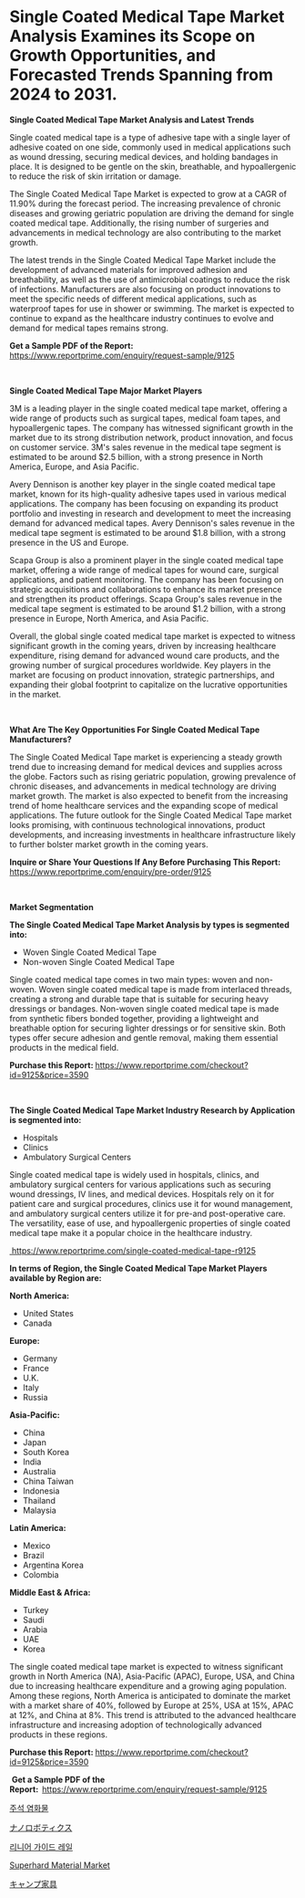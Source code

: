 <p><h1>Single Coated Medical Tape Market Analysis Examines its Scope on Growth Opportunities, and Forecasted Trends Spanning from 2024 to 2031.</h1></p><p><strong>Single Coated Medical Tape Market Analysis and Latest Trends</strong></p>
<p><p>Single coated medical tape is a type of adhesive tape with a single layer of adhesive coated on one side, commonly used in medical applications such as wound dressing, securing medical devices, and holding bandages in place. It is designed to be gentle on the skin, breathable, and hypoallergenic to reduce the risk of skin irritation or damage.</p><p>The Single Coated Medical Tape Market is expected to grow at a CAGR of 11.90% during the forecast period. The increasing prevalence of chronic diseases and growing geriatric population are driving the demand for single coated medical tape. Additionally, the rising number of surgeries and advancements in medical technology are also contributing to the market growth.</p><p>The latest trends in the Single Coated Medical Tape Market include the development of advanced materials for improved adhesion and breathability, as well as the use of antimicrobial coatings to reduce the risk of infections. Manufacturers are also focusing on product innovations to meet the specific needs of different medical applications, such as waterproof tapes for use in shower or swimming. The market is expected to continue to expand as the healthcare industry continues to evolve and demand for medical tapes remains strong.</p></p>
<p><strong>Get a Sample PDF of the Report:&nbsp;</strong> <a href="https://www.reportprime.com/enquiry/request-sample/9125">https://www.reportprime.com/enquiry/request-sample/9125</a></p>
<p>&nbsp;</p>
<p><strong>Single Coated Medical Tape Major Market Players</strong></p>
<p><p>3M is a leading player in the single coated medical tape market, offering a wide range of products such as surgical tapes, medical foam tapes, and hypoallergenic tapes. The company has witnessed significant growth in the market due to its strong distribution network, product innovation, and focus on customer service. 3M's sales revenue in the medical tape segment is estimated to be around $2.5 billion, with a strong presence in North America, Europe, and Asia Pacific.</p><p>Avery Dennison is another key player in the single coated medical tape market, known for its high-quality adhesive tapes used in various medical applications. The company has been focusing on expanding its product portfolio and investing in research and development to meet the increasing demand for advanced medical tapes. Avery Dennison's sales revenue in the medical tape segment is estimated to be around $1.8 billion, with a strong presence in the US and Europe.</p><p>Scapa Group is also a prominent player in the single coated medical tape market, offering a wide range of medical tapes for wound care, surgical applications, and patient monitoring. The company has been focusing on strategic acquisitions and collaborations to enhance its market presence and strengthen its product offerings. Scapa Group's sales revenue in the medical tape segment is estimated to be around $1.2 billion, with a strong presence in Europe, North America, and Asia Pacific.</p><p>Overall, the global single coated medical tape market is expected to witness significant growth in the coming years, driven by increasing healthcare expenditure, rising demand for advanced wound care products, and the growing number of surgical procedures worldwide. Key players in the market are focusing on product innovation, strategic partnerships, and expanding their global footprint to capitalize on the lucrative opportunities in the market.</p></p>
<p>&nbsp;</p>
<p><strong>What Are The Key Opportunities For Single Coated Medical Tape Manufacturers?</strong></p>
<p><p>The Single Coated Medical Tape market is experiencing a steady growth trend due to increasing demand for medical devices and supplies across the globe. Factors such as rising geriatric population, growing prevalence of chronic diseases, and advancements in medical technology are driving market growth. The market is also expected to benefit from the increasing trend of home healthcare services and the expanding scope of medical applications. The future outlook for the Single Coated Medical Tape market looks promising, with continuous technological innovations, product developments, and increasing investments in healthcare infrastructure likely to further bolster market growth in the coming years.</p></p>
<p><strong>Inquire or Share Your Questions If Any Before Purchasing This Report:</strong> <a href="https://www.reportprime.com/enquiry/pre-order/9125">https://www.reportprime.com/enquiry/pre-order/9125</a></p>
<p>&nbsp;</p>
<p><strong>Market Segmentation</strong></p>
<p><strong>The Single Coated Medical Tape Market Analysis by types is segmented into:</strong></p>
<p><ul><li>Woven Single Coated Medical Tape</li><li>Non-woven Single Coated Medical Tape</li></ul></p>
<p><p>Single coated medical tape comes in two main types: woven and non-woven. Woven single coated medical tape is made from interlaced threads, creating a strong and durable tape that is suitable for securing heavy dressings or bandages. Non-woven single coated medical tape is made from synthetic fibers bonded together, providing a lightweight and breathable option for securing lighter dressings or for sensitive skin. Both types offer secure adhesion and gentle removal, making them essential products in the medical field.</p></p>
<p><strong>Purchase this Report:&nbsp;</strong><a href="https://www.reportprime.com/checkout?id=9125&price=3590">https://www.reportprime.com/checkout?id=9125&price=3590</a></p>
<p>&nbsp;</p>
<p><strong>The Single Coated Medical Tape Market Industry Research by Application is segmented into:</strong></p>
<p><ul><li>Hospitals</li><li>Clinics</li><li>Ambulatory Surgical Centers</li></ul></p>
<p><p>Single coated medical tape is widely used in hospitals, clinics, and ambulatory surgical centers for various applications such as securing wound dressings, IV lines, and medical devices. Hospitals rely on it for patient care and surgical procedures, clinics use it for wound management, and ambulatory surgical centers utilize it for pre-and post-operative care. The versatility, ease of use, and hypoallergenic properties of single coated medical tape make it a popular choice in the healthcare industry.</p></p>
<p><a href="https://www.reportprime.com/single-coated-medical-tape-r9125">&nbsp;https://www.reportprime.com/single-coated-medical-tape-r9125</a></p>
<p><strong>In terms of Region, the Single Coated Medical Tape Market Players available by Region are:</strong></p>
<p>
    <p> <strong> North America: </strong>
        <ul>
            <li>United States</li>
            <li>Canada</li>
        </ul>
        </p> 
    <p> <strong> Europe: </strong>
        <ul>
            <li>Germany</li>
            <li>France</li>
            <li>U.K.</li>
            <li>Italy</li>
            <li>Russia</li>
        </ul>
        </p> 
    <p> <strong> Asia-Pacific: </strong>
        <ul>
            <li>China</li>
            <li>Japan</li>
            <li>South Korea</li>
            <li>India</li>
            <li>Australia</li>
            <li>China Taiwan</li>
            <li>Indonesia</li>
            <li>Thailand</li>
            <li>Malaysia</li>
        </ul>
        </p> 
    <p> <strong> Latin America: </strong>
        <ul>
            <li>Mexico</li>
            <li>Brazil</li>
            <li>Argentina Korea</li>
            <li>Colombia</li>
        </ul>
        </p> 
    <p> <strong> Middle East & Africa: </strong>
        <ul>
            <li>Turkey</li>
            <li>Saudi</li>
            <li>Arabia</li>
            <li>UAE</li>
            <li>Korea</li>
        </ul>
    </p>
    </p>
<p><p>The single coated medical tape market is expected to witness significant growth in North America (NA), Asia-Pacific (APAC), Europe, USA, and China due to increasing healthcare expenditure and a growing aging population. Among these regions, North America is anticipated to dominate the market with a market share of 40%, followed by Europe at 25%, USA at 15%, APAC at 12%, and China at 8%. This trend is attributed to the advanced healthcare infrastructure and increasing adoption of technologically advanced products in these regions.</p></p>
<p><strong>Purchase this Report: </strong><a href="https://www.reportprime.com/checkout?id=9125&price=3590">https://www.reportprime.com/checkout?id=9125&price=3590</a></p>
<p>&nbsp;<strong>Get a Sample PDF of the Report:&nbsp;&nbsp;</strong><a href="https://www.reportprime.com/enquiry/request-sample/9125">https://www.reportprime.com/enquiry/request-sample/9125</a></p>
<p><strong></strong></p>
<p><p><a href="https://github.com/hxzi07639916/Market-Research-Report-List-1/blob/main/739128021268.md">주석 염화물</a></p><p><a href="https://github.com/dadanedu33/Market-Research-Report-List-1/blob/main/310266223380.md">ナノロボティクス</a></p><p><a href="https://github.com/Hubertstyenger6685/Market-Research-Report-List-1/blob/main/607842621269.md">리니어 가이드 레일</a></p><p><a href="https://www.linkedin.com/pulse/superhard-material-market-centers-aspects-growth-share-opportunity-e3kde?trackingId=%2FlwumPptOT9niVLon204Mw%3D%3D">Superhard Material Market</a></p><p><a href="https://github.com/ihabdkwlxs948/Market-Research-Report-List-1/blob/main/707296923379.md">キャンプ家具</a></p></p>
